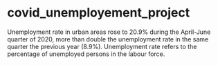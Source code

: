# covid_unemployement_project
Unemployment rate in urban areas rose to 20.9% during the April-June quarter of 2020, more than double the unemployment rate in the same quarter the previous year (8.9%). Unemployment rate refers to the percentage of unemployed persons in the labour force.
